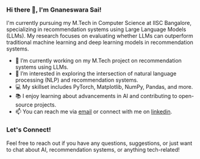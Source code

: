 

<!--
**alokamgnaneswarasai/alokamgnaneswarasai** is a ✨ _special_ ✨ repository because its `README.md` (this file) appears on your GitHub profile.

Here are some ideas to get you started:

- 🔭 I’m currently working on ...
- 🌱 I’m currently learning ...
- 👯 I’m looking to collaborate on ...
- 🤔 I’m looking for help with ...
- 💬 Ask me about ...
- 📫 How to reach me: ...
- 😄 Pronouns: ...
- ⚡ Fun fact: ...
-->
### Hi there 👋, I'm Gnaneswara Sai! 

I'm currently pursuing my M.Tech in Computer Science at IISC Bangalore, specializing in recommendation systems using Large Language Models (LLMs). My research focuses on evaluating whether LLMs can outperform traditional machine learning and deep learning models in recommendation systems.

- 🔭 I’m currently working on my M.Tech project on recommendation systems using LLMs.
- 🌱 I’m interested in exploring the intersection of natural language processing (NLP) and recommendation systems.
- 💻 My skillset includes PyTorch, Matplotlib, NumPy, Pandas, and more.
- 📚 I enjoy learning about advancements in AI and contributing to open-source projects.
- 📫 You can reach me via [email](mailto:alokamgnaneswarasai@gmail.com.com) or connect with me on [linkedin](https://www.linkedin.com/in/gnaneswara-sai-62615a218).

### Let's Connect!

Feel free to reach out if you have any questions, suggestions, or just want to chat about AI, recommendation systems, or anything tech-related!

